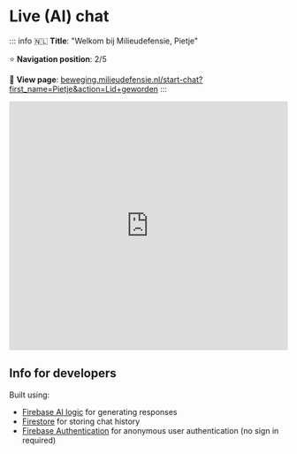 # Live (AI) chat

::: info
🇳🇱 **Title**: "Welkom bij Milieudefensie, Pietje"

⭐️ **Navigation position**: 2/5

🔗 **View page**: [beweging.milieudefensie.nl/start-chat?first_name=Pietje&action=Lid+geworden](http://beweging.milieudefensie.nl/start-chat?first_name=Pietje&action=Lid+geworden)
:::

<iframe src="https://pitch.com/embed-link/82s6y4" allow="fullscreen; clipboard-write" allowfullscreen="" width="100%" height="450" style="border:0"></iframe>

## Info for developers

Built using:

- [Firebase AI logic](https://firebase.google.com/docs/ai-logic) for generating responses
- [Firestore](https://firebase.google.com/docs/firestore) for storing chat history
- [Firebase Authentication](https://firebase.google.com/docs/auth) for anonymous user authentication (no sign in required)
